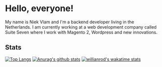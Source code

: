 # Hello, everyone!

My name is Niek Vlam and I'm a backend developer living in the Netherlands. I am currently working at a web development company called Suite Seven where I work with Magento 2, Wordpress and new innovations.

## Stats
[![Top Langs](https://github-readme-stats.vercel.app/api/top-langs/?username=Alphaegen&show_icons=true&line_height=27&count_private=true&title_color=ffffff&text_color=c9cacc&icon_color=2bbc8a&bg_color=1d1f21)](https://github.com/Alphaegen/Alphaegen)
[![Anurag's github stats](https://github-readme-stats.vercel.app/api?username=Alphaegen&show_icons=true&line_height=27&count_private=true&title_color=ffffff&text_color=c9cacc&icon_color=2bbc8a&bg_color=1d1f21)](https://github.com/Alphaegen/Alphaegen)
[![willianrod's wakatime stats](https://github-readme-stats.vercel.app/api/wakatime?username=Alphaegen&show_icons=true&line_height=27&count_private=true&title_color=ffffff&text_color=c9cacc&icon_color=2bbc8a&bg_color=1d1f21)](https://github.com/Alphaegen/Alphaegen)


<!-- links to your social media accounts -->

[1]: https://twitter.com/Alphaegen
[2]: https://github.com/Alphaegen
[3]: https://www.linkedin.com/in/niekvlam/
[4]: https://www.instagram.com/alphaegen/
[5]: https://www.facebook.com/Alphaegen/
